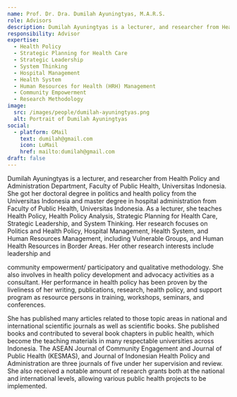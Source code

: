 ```yaml
---
name: Prof. Dr. Dra. Dumilah Ayuningtyas, M.A.R.S.
role: Advisors
description: Dumilah Ayuningtyas is a lecturer, and researcher from Health Policy and Administration Department, Faculty of Public Health, Universitas Indonesia.
responsibility: Advisor
expertise:
  - Health Policy
  - Strategic Planning for Health Care
  - Strategic Leadership
  - System Thinking
  - Hospital Management
  - Health System
  - Human Resources for Health (HRH) Management
  - Community Empowerment
  - Research Methodology
image:
  src: /images/people/dumilah-ayuningtyas.png
  alt: Portrait of Dumilah Ayuningtyas
social:
  - platform: GMail
    text: dumilah@gmail.com
    icon: LuMail
    href: mailto:dumilah@gmail.com
draft: false
---
```


Dumilah Ayuningtyas is a lecturer, and researcher from Health Policy and Administration Department, Faculty of Public Health, Universitas Indonesia. She got her doctoral degree in politics and health policy from the Universitas Indonesia and master degree in hospital administration from Faculty of Public Health, Universitas Indonesia. As a lecturer, she teaches Health Policy, Health Policy Analysis, Strategic Planning for Health Care, Strategic Leadership, and System Thinking. Her research focuses on Politics and Health Policy, Hospital Management, Health System, and Human Resources Management, including Vulnerable Groups, and Human Health Resources in Border Areas. Her other research interests include leadership and

community empowerment/ participatory and qualitative methodology. She also involves in health policy development and advocacy activities as a consultant. Her performance in health policy has been proven by the liveliness of her writing, publications, research, health policy, and support program as resource persons in training, workshops, seminars, and conferences.

She has published many articles related to those topic areas in national and international scientific journals as well as scientific books. She published books and contributed to several book chapters in public health, which become the teaching materials in many respectable universities across Indonesia. The ASEAN Journal of Community Engagement and Journal of Public Health (KESMAS), and Journal of Indonesian Health Policy and Administration are three journals of five under her supervision and review. She also received a notable amount of research grants both at the national and international levels, allowing various public health projects to be implemented.

